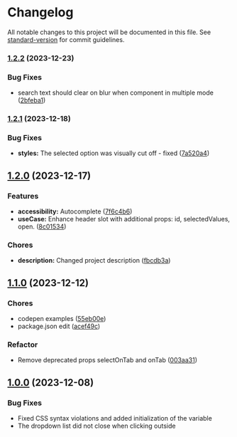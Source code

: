 # Changelog

All notable changes to this project will be documented in this file. See [standard-version](https://github.com/conventional-changelog/standard-version) for commit guidelines.

### [1.2.2](https://github.com/voral/vs-vue3-select/compare/v1.2.1...v1.2.2) (2023-12-23)


### Bug Fixes

* search text should clear on blur when component in multiple mode ([2bfeba1](https://github.com/voral/vs-vue3-select/commit/2bfeba1aacb4e475dee8f82ca538cfa40a878cd5))

### [1.2.1](https://github.com/voral/vs-vue3-select/compare/v1.2.0...v1.2.1) (2023-12-18)


### Bug Fixes

* **styles:** The selected option was visually cut off - fixed ([7a520a4](https://github.com/voral/vs-vue3-select/commit/7a520a4fe97429b93c446582b81803728a89102e))

## [1.2.0](https://github.com/voral/vs-vue3-select/compare/v1.1.0...v1.2.0) (2023-12-17)


### Features

* **accessibility:** Autocomplete ([7f6c4b6](https://github.com/voral/vs-vue3-select/commit/7f6c4b6f13ea0a6a0decf20133eac7b53bf26359))
* **useCase:** Enhance header slot with additional props: id, selectedValues, open. ([8c01534](https://github.com/voral/vs-vue3-select/commit/8c01534e9d0d573d6988d0b6916b86fda73036d4))


### Chores

* **description:** Changed project description ([fbcdb3a](https://github.com/voral/vs-vue3-select/commit/fbcdb3ab9098256e4eb9017142e9535692ad7e44))

## [1.1.0](https://github.com/voral/vs-vue3-select/compare/v1.0.0...v1.1.0) (2023-12-12)


### Chores

* codepen examples ([55eb00e](https://github.com/voral/vs-vue3-select/commit/55eb00ed578a69753210e0e83aff5e6d69d0daa9))
* package.json edit ([acef49c](https://github.com/voral/vs-vue3-select/commit/acef49cf9b29cc9c3abfa23ee0a533057df9b9b9))


### Refactor

* Remove deprecated props selectOnTab and onTab ([003aa31](https://github.com/voral/vs-vue3-select/commit/003aa31f3ec97f83546e0a64b14a1fc28d14bfe6))

## [1.0.0](https://github.com/voral/vs-vue3-select/compare/v0.2.1...v1.0.0) (2023-12-08)

### Bug Fixes

* Fixed CSS syntax violations and added initialization of the variable
* The dropdown list did not close when clicking outside
